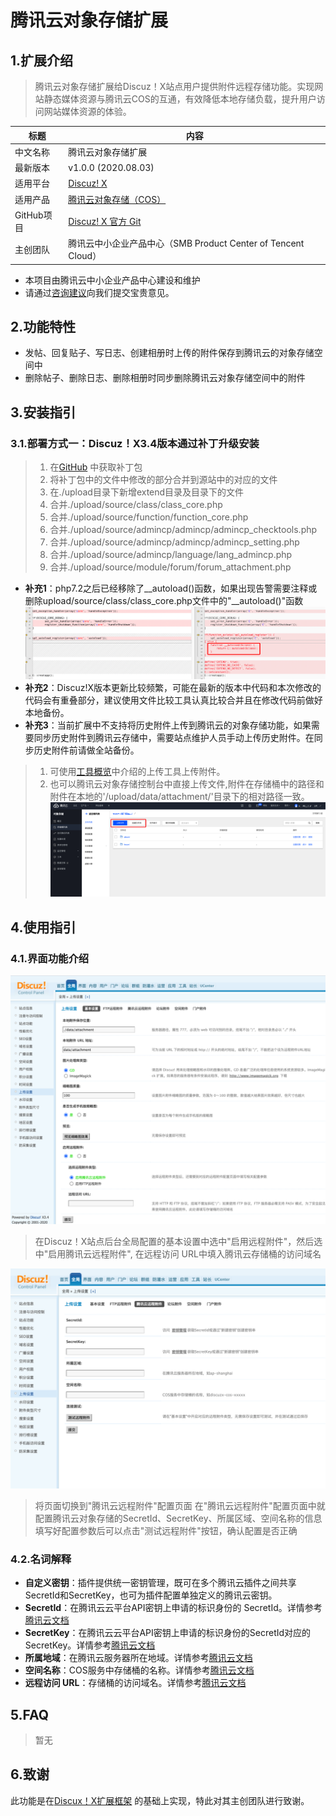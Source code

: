 # 腾讯云对象存储扩展

## 1.扩展介绍
> 腾讯云对象存储扩展给Discuz！X站点用户提供附件远程存储功能。实现网站静态媒体资源与腾讯云COS的互通，有效降低本地存储负载，提升用户访问网站媒体资源的体验。

| 标题       | 内容                                                         |
| ---------- | ------------------------------------------------------------ |
| 中文名称     | 腾讯云对象存储扩展                                         |
| 最新版本   | v1.0.0 (2020.08.03)                                           |
| 适用平台 | [Discuz! X](https://www.discuz.net) |
| 适用产品 | [腾讯云对象存储（COS）](https://cloud.tencent.com/product/cos)      |
| GitHub项目| [Discuz! X 官方 Git ](https://gitee.com/ComsenzDiscuz/DiscuzX) |
| 主创团队   | 腾讯云中小企业产品中心（SMB Product Center of Tencent Cloud）  
- 本项目由腾讯云中小企业产品中心建设和维护
- 请通过[咨询建议](https://support.qq.com/products/164613)向我们提交宝贵意见。

## 2.功能特性

- 发帖、回复贴子、写日志、创建相册时上传的附件保存到腾讯云的对象存储空间中
- 删除帖子、删除日志、删除相册时同步删除腾讯云对象存储空间中的附件

## 3.安装指引

### 3.1.部署方式一：Discuz！X3.4版本通过补丁升级安装
> 1. 在[GitHub](https://github.com/Tencent-Cloud-Plugins/tencentcloud-discuzx-plugin-cos) 中获取补丁包
> 2. 将补丁包中的文件中修改的部分合并到源站中的对应的文件
> 3. 在./upload目录下新增extend目录及目录下的文件
> 4. 合并./upload/source/class/class_core.php
> 5. 合并./upload/source/function/function_core.php
> 6. 合并./upload/source/admincp/admincp/admincp_checktools.php
> 7. 合并./upload/source/admincp/admincp/admincp_setting.php
> 8. 合并./upload/source/admincp/language/lang_admincp.php
> 9. 合并./upload/source/module/forum/forum_attachment.php

- **补充1**：php7.2之后已经移除了__autoload()函数，如果出现告警需要注释或删除upload/source/class/class_core.php文件中的"__autoload()"函数
![](./images/cos3.png)
- **补充2**：Discuz!X版本更新比较频繁，可能在最新的版本中代码和本次修改的代码会有重叠部分，建议使用文件比较工具认真比较合并且在修改代码前做好本地备份。
- **补充3**：当前扩展中不支持将历史附件上传到腾讯云的对象存储功能，如果需要同步历史附件到腾讯云存储中，需要站点维护人员手动上传历史附件。在同步历史附件前请做全站备份。
> 1. 可使用[工具概览](https://cloud.tencent.com/document/product/436/6242)中介绍的上传工具上传附件。
> 2. 也可以腾讯云对象存储控制台中直接上传文件,附件在存储桶中的路径和附件在本地的'/upload/data/attachment/'目录下的相对路径一致。
![](./images/cos4.png)
## 4.使用指引

### 4.1.界面功能介绍

![](./images/cos1.png)
> 在Discuz！X站点后台全局配置的基本设置中选中"启用远程附件"，然后选中"启用腾讯云远程附件", 在远程访问 URL中填入腾讯云存储桶的访问域名

![](./images/cos2.png)
> 将页面切换到"腾讯云远程附件"配置页面
> 在"腾讯云远程附件"配置页面中就配置腾讯云对象存储的SecretId、SecretKey、所属区域、空间名称的信息
> 填写好配置参数后可以点击"测试远程附件"按钮，确认配置是否正确

### 4.2.名词解释
- **自定义密钥**：插件提供统一密钥管理，既可在多个腾讯云插件之间共享SecretId和SecretKey，也可为插件配置单独定义的腾讯云密钥。
- **SecretId**：在腾讯云云平台API密钥上申请的标识身份的 SecretId。详情参考[腾讯云文档](https://cloud.tencent.com/document/product)
- **SecretKey**：在腾讯云云平台API密钥上申请的标识身份的SecretId对应的SecretKey。详情参考[腾讯云文档](https://cloud.tencent.com/document/product)
- **所属地域**：在腾讯云服务器所在地域。详情参考[腾讯云文档](https://cloud.tencent.com/document/product/457/44232)
- **空间名称**：COS服务中存储桶的名称。详情参考[腾讯云文档](https://cloud.tencent.com/document/product/436/41153)
- **远程访问 URL**：存储桶的访问域名。详情参考[腾讯云文档](https://cloud.tencent.com/document/product/436/6224)

## 5.FAQ

> 暂无
## 6.致谢

此功能是在[Discux！X扩展框架](https://www.discuz.net/thread-3334048-1-1.html) 的基础上实现，特此对其主创团队进行致谢。